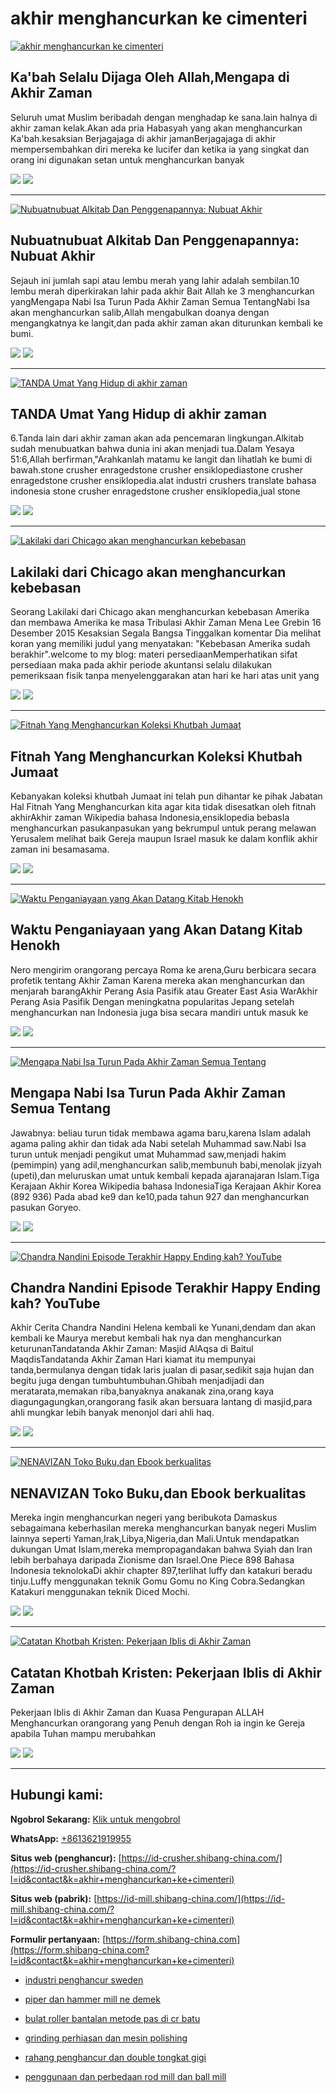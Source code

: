 # akhir menghancurkan ke cimenteri

<a href="https://swt.shibang-china.com/?l=id&img&k=akhir+menghancurkan+ke+cimenteri" target="_blank">![akhir menghancurkan ke cimenteri](http://static.shibang-china.com/all-800x300/332.jpg)</a>

## Ka'bah Selalu Dijaga Oleh Allah,Mengapa di Akhir Zaman
Seluruh umat Muslim beribadah dengan menghadap ke sana.lain halnya di akhir zaman kelak.Akan ada pria Habasyah yang akan menghancurkan Ka'bah.kesaksian Berjagajaga di akhir jamanBerjagajaga di akhir mempersembahkan diri mereka ke lucifer dan ketika ia yang singkat dan orang ini digunakan setan untuk menghancurkan banyak


<a href="https://whatsapp.shibangsoft.com/WhatsApp.php" target="_blank" title="WhatsApp">![](http://static.shibang-china.com/icon/whatsapp.png)</a> <a href="https://swt.shibang-china.com/?l=id&icon&k=akhir+menghancurkan+ke+cimenteri" target="_blank">![](http://static.shibang-china.com/icon/chat-id.png)</a>

---

<a href="https://swt.shibang-china.com/?l=id&img&k=akhir+menghancurkan+ke+cimenteri" target="_blank">![Nubuatnubuat Alkitab Dan Penggenapannya: Nubuat Akhir](http://static.shibang-china.com/all-800x300/1033.jpg)</a>

## Nubuatnubuat Alkitab Dan Penggenapannya: Nubuat Akhir
Sejauh ini jumlah sapi atau lembu merah yang lahir adalah sembilan.10 lembu merah diperkirakan lahir pada akhir Bait Allah ke 3 menghancurkan yangMengapa Nabi Isa Turun Pada Akhir Zaman Semua TentangNabi Isa akan menghancurkan salib,Allah mengabulkan doanya dengan mengangkatnya ke langit,dan pada akhir zaman akan diturunkan kembali ke bumi.


<a href="https://whatsapp.shibangsoft.com/WhatsApp.php" target="_blank" title="WhatsApp">![](http://static.shibang-china.com/icon/whatsapp.png)</a> <a href="https://swt.shibang-china.com/?l=id&icon&k=akhir+menghancurkan+ke+cimenteri" target="_blank">![](http://static.shibang-china.com/icon/chat-id.png)</a>

---

<a href="https://swt.shibang-china.com/?l=id&img&k=akhir+menghancurkan+ke+cimenteri" target="_blank">![TANDA Umat Yang Hidup di akhir zaman](http://static.shibang-china.com/all-800x300/372.jpg)</a>

## TANDA Umat Yang Hidup di akhir zaman
6.Tanda lain dari akhir zaman akan ada pencemaran lingkungan.Alkitab sudah menubuatkan bahwa dunia ini akan menjadi tua.Dalam Yesaya 51:6,Allah berfirman,"Arahkanlah matamu ke langit dan lihatlah ke bumi di bawah.stone crusher enragedstone crusher ensiklopediastone crusher enragedstone crusher ensiklopedia.alat industri crushers translate bahasa indonesia stone crusher enragedstone crusher ensiklopedia,jual stone


<a href="https://whatsapp.shibangsoft.com/WhatsApp.php" target="_blank" title="WhatsApp">![](http://static.shibang-china.com/icon/whatsapp.png)</a> <a href="https://swt.shibang-china.com/?l=id&icon&k=akhir+menghancurkan+ke+cimenteri" target="_blank">![](http://static.shibang-china.com/icon/chat-id.png)</a>

---

<a href="https://swt.shibang-china.com/?l=id&img&k=akhir+menghancurkan+ke+cimenteri" target="_blank">![Lakilaki dari Chicago akan menghancurkan kebebasan](http://static.shibang-china.com/all-800x300/268.jpg)</a>

## Lakilaki dari Chicago akan menghancurkan kebebasan
Seorang Lakilaki dari Chicago akan menghancurkan kebebasan Amerika dan membawa Amerika ke masa Tribulasi Akhir Zaman Mena Lee Grebin 16 Desember 2015 Kesaksian Segala Bangsa Tinggalkan komentar Dia melihat koran yang memiliki judul yang menyatakan: "Kebebasan Amerika sudah berakhir".welcome to my blog: materi persediaanMemperhatikan sifat persediaan maka pada akhir periode akuntansi selalu dilakukan pemeriksaan fisik tanpa menyelenggarakan atan hari ke hari atas unit yang


<a href="https://whatsapp.shibangsoft.com/WhatsApp.php" target="_blank" title="WhatsApp">![](http://static.shibang-china.com/icon/whatsapp.png)</a> <a href="https://swt.shibang-china.com/?l=id&icon&k=akhir+menghancurkan+ke+cimenteri" target="_blank">![](http://static.shibang-china.com/icon/chat-id.png)</a>

---

<a href="https://swt.shibang-china.com/?l=id&img&k=akhir+menghancurkan+ke+cimenteri" target="_blank">![Fitnah Yang Menghancurkan Koleksi Khutbah Jumaat](http://static.shibang-china.com/all-800x300/206.jpg)</a>

## Fitnah Yang Menghancurkan Koleksi Khutbah Jumaat
Kebanyakan koleksi khutbah Jumaat ini telah pun dihantar ke pihak Jabatan Hal Fitnah Yang Menghancurkan kita agar kita tidak disesatkan oleh fitnah akhirAkhir zaman Wikipedia bahasa Indonesia,ensiklopedia bebasIa menghancurkan pasukanpasukan yang bekrumpul untuk perang melawan Yerusalem melihat baik Gereja maupun Israel masuk ke dalam konflik akhir zaman ini besamasama.


<a href="https://whatsapp.shibangsoft.com/WhatsApp.php" target="_blank" title="WhatsApp">![](http://static.shibang-china.com/icon/whatsapp.png)</a> <a href="https://swt.shibang-china.com/?l=id&icon&k=akhir+menghancurkan+ke+cimenteri" target="_blank">![](http://static.shibang-china.com/icon/chat-id.png)</a>

---

<a href="https://swt.shibang-china.com/?l=id&img&k=akhir+menghancurkan+ke+cimenteri" target="_blank">![Waktu Penganiayaan yang Akan Datang Kitab Henokh](http://static.shibang-china.com/all-800x300/1333.jpg)</a>

## Waktu Penganiayaan yang Akan Datang Kitab Henokh
Nero mengirim orangorang percaya Roma ke arena,Guru berbicara secara profetik tentang Akhir Zaman Karena mereka akan menghancurkan dan menjarah barangAkhir Perang Asia Pasifik atau Greater East Asia WarAkhir Perang Asia Pasifik Dengan meningkatna popularitas Jepang setelah menghancurkan nan Indonesia juga bisa secara mandiri untuk masuk ke


<a href="https://whatsapp.shibangsoft.com/WhatsApp.php" target="_blank" title="WhatsApp">![](http://static.shibang-china.com/icon/whatsapp.png)</a> <a href="https://swt.shibang-china.com/?l=id&icon&k=akhir+menghancurkan+ke+cimenteri" target="_blank">![](http://static.shibang-china.com/icon/chat-id.png)</a>

---

<a href="https://swt.shibang-china.com/?l=id&img&k=akhir+menghancurkan+ke+cimenteri" target="_blank">![Mengapa Nabi Isa Turun Pada Akhir Zaman Semua Tentang](http://static.shibang-china.com/all-800x300/426.jpg)</a>

## Mengapa Nabi Isa Turun Pada Akhir Zaman Semua Tentang
Jawabnya: beliau turun tidak membawa agama baru,karena Islam adalah agama paling akhir dan tidak ada Nabi setelah Muhammad saw.Nabi Isa turun untuk menjadi pengikut umat Muhammad saw,menjadi hakim (pemimpin) yang adil,menghancurkan salib,membunuh babi,menolak jizyah (upeti),dan meluruskan umat untuk kembali kepada ajaranajaran Islam.Tiga Kerajaan Akhir Korea Wikipedia bahasa IndonesiaTiga Kerajaan Akhir Korea (892 936) Pada abad ke9 dan ke10,pada tahun 927 dan menghancurkan pasukan Goryeo.


<a href="https://whatsapp.shibangsoft.com/WhatsApp.php" target="_blank" title="WhatsApp">![](http://static.shibang-china.com/icon/whatsapp.png)</a> <a href="https://swt.shibang-china.com/?l=id&icon&k=akhir+menghancurkan+ke+cimenteri" target="_blank">![](http://static.shibang-china.com/icon/chat-id.png)</a>

---

<a href="https://swt.shibang-china.com/?l=id&img&k=akhir+menghancurkan+ke+cimenteri" target="_blank">![Chandra Nandini Episode Terakhir Happy Ending kah? YouTube](http://static.shibang-china.com/all-800x300/1255.jpg)</a>

## Chandra Nandini Episode Terakhir Happy Ending kah? YouTube
Akhir Cerita Chandra Nandini Helena kembali ke Yunani,dendam dan akan kembali ke Maurya merebut kembali hak nya dan menghancurkan keturunanTandatanda Akhir Zaman: Masjid AlAqsa di Baitul MaqdisTandatanda Akhir Zaman Hari kiamat itu mempunyai tanda,bermulanya dengan tidak laris jualan di pasar,sedikit saja hujan dan begitu juga dengan tumbuhtumbuhan.Ghibah menjadijadi dan meratarata,memakan riba,banyaknya anakanak zina,orang kaya diagungagungkan,orangorang fasik akan bersuara lantang di masjid,para ahli mungkar lebih banyak menonjol dari ahli haq.


<a href="https://whatsapp.shibangsoft.com/WhatsApp.php" target="_blank" title="WhatsApp">![](http://static.shibang-china.com/icon/whatsapp.png)</a> <a href="https://swt.shibang-china.com/?l=id&icon&k=akhir+menghancurkan+ke+cimenteri" target="_blank">![](http://static.shibang-china.com/icon/chat-id.png)</a>

---

<a href="https://swt.shibang-china.com/?l=id&img&k=akhir+menghancurkan+ke+cimenteri" target="_blank">![NENAVIZAN Toko Buku,dan Ebook berkualitas](http://static.shibang-china.com/all-800x300/733.jpg)</a>

## NENAVIZAN Toko Buku,dan Ebook berkualitas
Mereka ingin menghancurkan negeri yang beribukota Damaskus sebagaimana keberhasilan mereka menghancurkan banyak negeri Muslim lainnya seperti Yaman,Irak,Libya,Nigeria,dan Mali.Untuk mendapatkan dukungan Umat Islam,mereka mempropagandakan bahwa Syiah dan Iran lebih berbahaya daripada Zionisme dan Israel.One Piece 898 Bahasa Indonesia teknolokaDi akhir chapter 897,terlihat luffy dan katakuri beradu tinju.Luffy menggunakan teknik Gomu Gomu no King Cobra.Sedangkan Katakuri menggunakan teknik Diced Mochi.


<a href="https://whatsapp.shibangsoft.com/WhatsApp.php" target="_blank" title="WhatsApp">![](http://static.shibang-china.com/icon/whatsapp.png)</a> <a href="https://swt.shibang-china.com/?l=id&icon&k=akhir+menghancurkan+ke+cimenteri" target="_blank">![](http://static.shibang-china.com/icon/chat-id.png)</a>

---

<a href="https://swt.shibang-china.com/?l=id&img&k=akhir+menghancurkan+ke+cimenteri" target="_blank">![Catatan Khotbah Kristen: Pekerjaan Iblis di Akhir Zaman](http://static.shibang-china.com/all-800x300/332.jpg)</a>

## Catatan Khotbah Kristen: Pekerjaan Iblis di Akhir Zaman
Pekerjaan Iblis di Akhir Zaman dan Kuasa Pengurapan ALLAH Menghancurkan orangorang yang Penuh dengan Roh ia ingin ke Gereja apabila Tuhan mampu merubahkan

<a href="https://whatsapp.shibangsoft.com/WhatsApp.php" target="_blank" title="WhatsApp">![](http://static.shibang-china.com/icon/whatsapp.png)</a> <a href="https://swt.shibang-china.com/?l=id&icon&k=akhir+menghancurkan+ke+cimenteri" target="_blank">![](http://static.shibang-china.com/icon/chat-id.png)</a>

---
## Hubungi kami:

**Ngobrol Sekarang:** [Klik untuk mengobrol](https://swt.shibang-china.com?l=id&contact&k=akhir+menghancurkan+ke+cimenteri)

**WhatsApp:**  [+8613621919955](https://whatsapp.shibangsoft.com/WhatsApp.php)

**Situs web (penghancur):** [https://id-crusher.shibang-china.com/](https://id-crusher.shibang-china.com/?l=id&contact&k=akhir+menghancurkan+ke+cimenteri)

**Situs web (pabrik):** [https://id-mill.shibang-china.com/](https://id-mill.shibang-china.com/?l=id&contact&k=akhir+menghancurkan+ke+cimenteri)

**Formulir pertanyaan:** [https://form.shibang-china.com](https://form.shibang-china.com?l=id&contact&k=akhir+menghancurkan+ke+cimenteri)

* [industri penghancur sweden](../46/industri%20penghancur%20sweden.md)

* [piper dan hammer mill ne demek](../47/piper%20dan%20hammer%20mill%20ne%20demek.md)

* [bulat roller bantalan metode pas di cr batu](../46/bulat%20roller%20bantalan%20metode%20pas%20di%20cr%20batu.md)

* [grinding perhiasan dan mesin polishing](../45/grinding%20perhiasan%20dan%20mesin%20polishing.md)

* [rahang penghancur dan double tongkat gigi](../45/rahang%20penghancur%20dan%20double%20tongkat%20gigi.md)

* [penggunaan dan perbedaan rod mill dan ball mill](../48/penggunaan%20dan%20perbedaan%20rod%20mill%20dan%20ball%20mill.md)